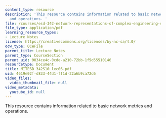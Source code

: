 ```yaml
---
content_type: resource
description: 'This resource contains information related to basic network metrics
  and operations. '
file: /courses/esd-342-network-representations-of-complex-engineering-systems-spring-2010/4619e02fd83344d1ff1d22a6b9ca72d6_MITESD_342S10_lec06.pdf
file_type: application/pdf
learning_resource_types:
- Lecture Notes
license: https://creativecommons.org/licenses/by-nc-sa/4.0/
ocw_type: OCWFile
parent_title: Lecture Notes
parent_type: CourseSection
parent_uid: 9034ce4c-0cde-a210-72bb-1f5d55510146
resourcetype: Document
title: MITESD_342S10_lec06.pdf
uid: 4619e02f-d833-44d1-ff1d-22a6b9ca72d6
video_files:
  video_thumbnail_file: null
video_metadata:
  youtube_id: null
---
```

This resource contains information related to basic network metrics and operations. 